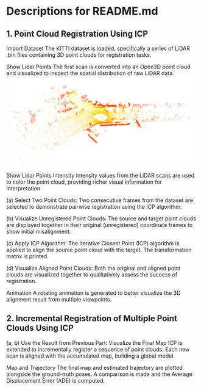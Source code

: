 # Descriptions for README.md
## 1. Point Cloud Registration Using ICP
Import Dataset
The KITTI dataset is loaded, specifically a series of LiDAR .bin files containing 3D point clouds for registration tasks.

Show Lidar Points
The first scan is converted into an Open3D point cloud and visualized to inspect the spatial distribution of raw LiDAR data.
![ICP Result](images/1.PNG)

Show Lidar Points Intensity
Intensity values from the LiDAR scans are used to color the point cloud, providing richer visual information for interpretation.

(a) Select Two Point Clouds:
Two consecutive frames from the dataset are selected to demonstrate pairwise registration using the ICP algorithm.

(b) Visualize Unregistered Point Clouds:
The source and target point clouds are displayed together in their original (unregistered) coordinate frames to show initial misalignment.

(c) Apply ICP Algorithm:
The Iterative Closest Point (ICP) algorithm is applied to align the source point cloud with the target. The transformation matrix is printed.

(d) Visualize Aligned Point Clouds:
Both the original and aligned point clouds are visualized together to qualitatively assess the success of registration.

Animation
A rotating animation is generated to better visualize the 3D alignment result from multiple viewpoints.

## 2. Incremental Registration of Multiple Point Clouds Using ICP
(a, b) Use the Result from Previous Part: Visualize the Final Map
ICP is extended to incrementally register a sequence of point clouds. Each new scan is aligned with the accumulated map, building a global model.

Map and Trajectory
The final map and estimated trajectory are plotted alongside the ground-truth poses. A comparison is made and the Average Displacement Error (ADE) is computed.
